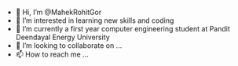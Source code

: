 - 👋 Hi, I’m @MahekRohitGor
- 👀 I’m interested in learning new skills and coding
- 🌱 I’m currently a first year computer engineering student at Pandit Deendayal Energy University
- 💞️ I’m looking to collaborate on ...
- 📫 How to reach me ...

<!---
MahekRohitGor/MahekRohitGor is a ✨ special ✨ repository because its `README.md` (this file) appears on your GitHub profile.
You can click the Preview link to take a look at your changes.
--->
